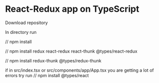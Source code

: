 # React-Redux app on TypeScript

Download repository

In directory run

// npm install

// npm install redux react-redux react-thunk @types/react-redux

// npm install redux-thunk @types/redux-thunk

if in src/index.tsx or src/components/app/App.tsx you are getting a lot of errors try run
// npm install @types/react
